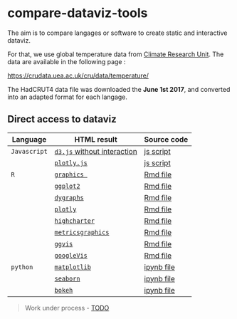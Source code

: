 # compare-dataviz-tools

The aim is to compare langages or software to create static and interactive dataviz.

For that, we use global temperature data from [Climate Research Unit](http://www.cru.uea.ac.uk/). The data are available in the following page :

<https://crudata.uea.ac.uk/cru/data/temperature/>

The HadCRUT4 data file was downloaded the **June 1st 2017**, and converted into an adapted format for each langage.

## Direct access to dataviz

Language | HTML result | Source code
--------------|------------------|-------------------
`Javascript` | [`d3.js` without interaction](js/d3-static.html) | [js script](js/d3-static.js)
             | [`plotly.js`](js/plotly.html) | [js script](js/plotly.js)
`R` | [`graphics `](r/graphics.html) | [Rmd file](r/graphics.Rmd)
	| [`ggplot2`](r/ggplot2.html) | [Rmd file](r/ggplot2.Rmd)
	| [`dygraphs`](r/dygraphs.html) | [Rmd file](r/dygraphs.Rmd)
	| [`plotly`](r/plotly.html) | [Rmd file](r/plotly.Rmd)
	| [`highcharter`](r/highcharter.html) | [Rmd file](r/highcharter.Rmd)
    | [`metricsgraphics`](r/metricsgraphics.html) | [Rmd file](r/metricsgraphics.Rmd)
    | [`ggvis`](r/ggvis.html) | [Rmd file](r/ggvis.Rmd)
    | [`googleVis`](r/googleVis.html) | [Rmd file](r/googleVis.Rmd)
 `python` | [`matplotlib`](python/matplotlib.html) | [ipynb file](python/matplotlib.ipynb)
          | [`seaborn`](python/seaborn.html) | [ipynb file](python/seaborn.ipynb)
          | [`bokeh`](python/bokeh.html) | [ipynb file](python/bokeh.ipynb)

 
> Work under process - [TODO](TODO)
